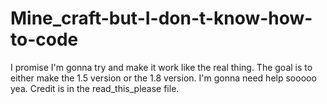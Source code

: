 # Mine_craft-but-I-don-t-know-how-to-code
I promise I'm gonna try and make it work like the real thing. The goal is to either make the 1.5 version or the 1.8 version. I'm gonna need help sooooo yea. Credit is in the read_this_please file.
